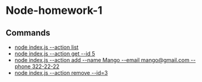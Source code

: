 # Node-homework-1
## Commands
- [node index.js --action list](https://monosnap.com/file/c7wQl4pmfB5ECIVc3zyC4NZSTZrug2) 
- [node index.js --action get --id 5](https://monosnap.com/file/8b2nRmYApwUjbpeK1zU3nm5quQwPIf)
- [node index.js --action add --name Mango --email mango@gmail.com --phone 322-22-22](https://monosnap.com/file/OolKfsXr9HAh2trOLrVgFesiMwvKvp)
- [node index.js --action remove --id=3](https://monosnap.com/file/fLvj0KwkLKuJPEhR1Jw0LOPOJbMPnX)